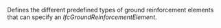 Defines the different predefined types of ground reinforcement elements that can specify an _IfcGroundReinforcementElement_.
